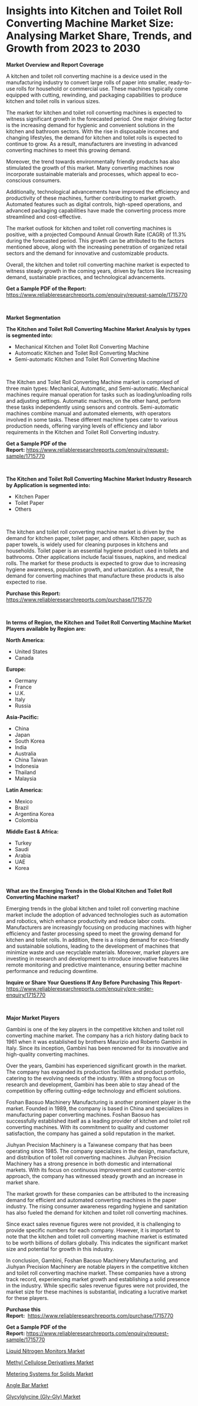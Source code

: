 <p><h1>Insights into Kitchen and Toilet Roll Converting Machine Market Size: Analysing Market Share, Trends, and Growth from 2023 to 2030</h1></p><p><strong>Market Overview and Report Coverage</strong></p>
<p><p>A kitchen and toilet roll converting machine is a device used in the manufacturing industry to convert large rolls of paper into smaller, ready-to-use rolls for household or commercial use. These machines typically come equipped with cutting, rewinding, and packaging capabilities to produce kitchen and toilet rolls in various sizes.</p><p>The market for kitchen and toilet roll converting machines is expected to witness significant growth in the forecasted period. One major driving factor is the increasing demand for hygienic and convenient solutions in the kitchen and bathroom sectors. With the rise in disposable incomes and changing lifestyles, the demand for kitchen and toilet rolls is expected to continue to grow. As a result, manufacturers are investing in advanced converting machines to meet this growing demand.</p><p>Moreover, the trend towards environmentally friendly products has also stimulated the growth of this market. Many converting machines now incorporate sustainable materials and processes, which appeal to eco-conscious consumers.</p><p>Additionally, technological advancements have improved the efficiency and productivity of these machines, further contributing to market growth. Automated features such as digital controls, high-speed operations, and advanced packaging capabilities have made the converting process more streamlined and cost-effective.</p><p>The market outlook for kitchen and toilet roll converting machines is positive, with a projected Compound Annual Growth Rate (CAGR) of 11.3% during the forecasted period. This growth can be attributed to the factors mentioned above, along with the increasing penetration of organized retail sectors and the demand for innovative and customizable products.</p><p>Overall, the kitchen and toilet roll converting machine market is expected to witness steady growth in the coming years, driven by factors like increasing demand, sustainable practices, and technological advancements.</p></p>
<p><strong>Get a Sample PDF of the Report:</strong> <a href="https://www.reliableresearchreports.com/enquiry/request-sample/1715770">https://www.reliableresearchreports.com/enquiry/request-sample/1715770</a></p>
<p>&nbsp;</p>
<p><strong>Market Segmentation</strong></p>
<p><strong>The Kitchen and Toilet Roll Converting Machine Market Analysis by types is segmented into:</strong></p>
<p><ul><li>Mechanical Kitchen and Toilet Roll Converting Machine</li><li>Automoatic Kitchen and Toilet Roll Converting Machine</li><li>Semi-automatic Kitchen and Toilet Roll Converting Machine</li></ul></p>
<p>&nbsp;</p>
<p><p>The Kitchen and Toilet Roll Converting Machine market is comprised of three main types: Mechanical, Automatic, and Semi-automatic. Mechanical machines require manual operation for tasks such as loading/unloading rolls and adjusting settings. Automatic machines, on the other hand, perform these tasks independently using sensors and controls. Semi-automatic machines combine manual and automated elements, with operators involved in some tasks. These different machine types cater to various production needs, offering varying levels of efficiency and labor requirements in the Kitchen and Toilet Roll Converting industry.</p></p>
<p><strong>Get a Sample PDF of the Report:</strong>&nbsp;<a href="https://www.reliableresearchreports.com/enquiry/request-sample/1715770">https://www.reliableresearchreports.com/enquiry/request-sample/1715770</a></p>
<p>&nbsp;</p>
<p><strong>The Kitchen and Toilet Roll Converting Machine Market Industry Research by Application is segmented into:</strong></p>
<p><ul><li>Kitchen Paper</li><li>Toilet Paper</li><li>Others</li></ul></p>
<p>&nbsp;</p>
<p><p>The kitchen and toilet roll converting machine market is driven by the demand for kitchen paper, toilet paper, and others. Kitchen paper, such as paper towels, is widely used for cleaning purposes in kitchens and households. Toilet paper is an essential hygiene product used in toilets and bathrooms. Other applications include facial tissues, napkins, and medical rolls. The market for these products is expected to grow due to increasing hygiene awareness, population growth, and urbanization. As a result, the demand for converting machines that manufacture these products is also expected to rise.</p></p>
<p><strong>Purchase this Report:</strong>&nbsp; <a href="https://www.reliableresearchreports.com/purchase/1715770">https://www.reliableresearchreports.com/purchase/1715770</a></p>
<p>&nbsp;</p>
<p><strong>In terms of Region, the Kitchen and Toilet Roll Converting Machine Market Players available by Region are:</strong></p>
<p>
    <p> <strong> North America: </strong>
        <ul>
            <li>United States</li>
            <li>Canada</li>
        </ul>
        </p> 
    <p> <strong> Europe: </strong>
        <ul>
            <li>Germany</li>
            <li>France</li>
            <li>U.K.</li>
            <li>Italy</li>
            <li>Russia</li>
        </ul>
        </p> 
    <p> <strong> Asia-Pacific: </strong>
        <ul>
            <li>China</li>
            <li>Japan</li>
            <li>South Korea</li>
            <li>India</li>
            <li>Australia</li>
            <li>China Taiwan</li>
            <li>Indonesia</li>
            <li>Thailand</li>
            <li>Malaysia</li>
        </ul>
        </p> 
    <p> <strong> Latin America: </strong>
        <ul>
            <li>Mexico</li>
            <li>Brazil</li>
            <li>Argentina Korea</li>
            <li>Colombia</li>
        </ul>
        </p> 
    <p> <strong> Middle East & Africa: </strong>
        <ul>
            <li>Turkey</li>
            <li>Saudi</li>
            <li>Arabia</li>
            <li>UAE</li>
            <li>Korea</li>
        </ul>
    </p>
    </p>
<p>&nbsp;</p>
<p><strong>What are the Emerging Trends in the Global Kitchen and Toilet Roll Converting Machine market?</strong></p>
<p><p>Emerging trends in the global kitchen and toilet roll converting machine market include the adoption of advanced technologies such as automation and robotics, which enhance productivity and reduce labor costs. Manufacturers are increasingly focusing on producing machines with higher efficiency and faster processing speed to meet the growing demand for kitchen and toilet rolls. In addition, there is a rising demand for eco-friendly and sustainable solutions, leading to the development of machines that minimize waste and use recyclable materials. Moreover, market players are investing in research and development to introduce innovative features like remote monitoring and predictive maintenance, ensuring better machine performance and reducing downtime.</p></p>
<p><strong>Inquire or Share Your Questions If Any Before Purchasing This Report</strong>- <a href="https://www.reliableresearchreports.com/enquiry/pre-order-enquiry/1715770">https://www.reliableresearchreports.com/enquiry/pre-order-enquiry/1715770</a></p>
<p>&nbsp;</p>
<p><strong>Major Market Players</strong></p>
<p><p>Gambini is one of the key players in the competitive kitchen and toilet roll converting machine market. The company has a rich history dating back to 1961 when it was established by brothers Maurizio and Roberto Gambini in Italy. Since its inception, Gambini has been renowned for its innovative and high-quality converting machines.</p><p>Over the years, Gambini has experienced significant growth in the market. The company has expanded its production facilities and product portfolio, catering to the evolving needs of the industry. With a strong focus on research and development, Gambini has been able to stay ahead of the competition by offering cutting-edge technology and efficient solutions.</p><p>Foshan Baosuo Machinery Manufacturing is another prominent player in the market. Founded in 1989, the company is based in China and specializes in manufacturing paper converting machines. Foshan Baosuo has successfully established itself as a leading provider of kitchen and toilet roll converting machines. With its commitment to quality and customer satisfaction, the company has gained a solid reputation in the market.</p><p>Jiuhyan Precision Machinery is a Taiwanese company that has been operating since 1985. The company specializes in the design, manufacture, and distribution of toilet roll converting machines. Jiuhyan Precision Machinery has a strong presence in both domestic and international markets. With its focus on continuous improvement and customer-centric approach, the company has witnessed steady growth and an increase in market share.</p><p>The market growth for these companies can be attributed to the increasing demand for efficient and automated converting machines in the paper industry. The rising consumer awareness regarding hygiene and sanitation has also fueled the demand for kitchen and toilet roll converting machines.</p><p>Since exact sales revenue figures were not provided, it is challenging to provide specific numbers for each company. However, it is important to note that the kitchen and toilet roll converting machine market is estimated to be worth billions of dollars globally. This indicates the significant market size and potential for growth in this industry.</p><p>In conclusion, Gambini, Foshan Baosuo Machinery Manufacturing, and Jiuhyan Precision Machinery are notable players in the competitive kitchen and toilet roll converting machine market. These companies have a strong track record, experiencing market growth and establishing a solid presence in the industry. While specific sales revenue figures were not provided, the market size for these machines is substantial, indicating a lucrative market for these players.</p></p>
<p><strong>Purchase this Report:</strong>&nbsp;&nbsp;<a href="https://www.reliableresearchreports.com/purchase/1715770">https://www.reliableresearchreports.com/purchase/1715770</a></p>
<p></p>
<p><strong>Get a Sample PDF of the Report:</strong>&nbsp;<a href="https://www.reliableresearchreports.com/enquiry/request-sample/1715770">https://www.reliableresearchreports.com/enquiry/request-sample/1715770</a></p>
<p><p><a href="https://medium.com/@wound.key.cure/liquid-nitrogen-monitors-market-the-key-to-successful-business-strategy-forecast-till-2030-f04ffb0eeb13">Liquid Nitrogen Monitors Market</a></p><p><a href="https://medium.com/@clock.fund.arm/methyl-cellulose-derivatives-market-share-evolution-and-market-growth-trends-2023-2030-30fe1db22ba0">Methyl Cellulose Derivatives Market</a></p><p><a href="https://medium.com/@sake.use.loan/metering-systems-for-solids-market-focuses-on-market-share-size-and-projected-forecast-till-2030-4a611b9409d6">Metering Systems for Solids Market</a></p><p><a href="https://www.linkedin.com/pulse/angle-bar-market-research-report-provides-thorough-industry-q8o7f/">Angle Bar Market</a></p><p><a href="https://medium.com/@cite.teach.super/glycylglycine-gly-gly-market-analysis-and-sze-forecasted-for-period-from-2023-to-2030-86d196b18e46">Glycylglycine (Gly-Gly) Market</a></p></p>